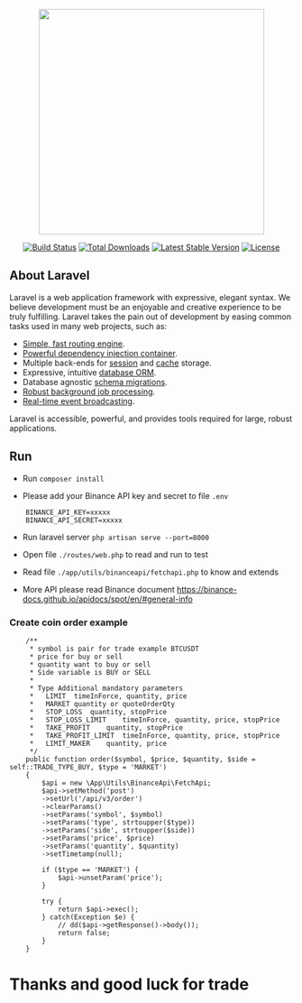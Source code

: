 <p align="center"><a href="https://laravel.com" target="_blank"><img src="https://raw.githubusercontent.com/laravel/art/master/logo-lockup/5%20SVG/2%20CMYK/1%20Full%20Color/laravel-logolockup-cmyk-red.svg" width="400"></a></p>

<p align="center">
<a href="https://travis-ci.org/laravel/framework"><img src="https://travis-ci.org/laravel/framework.svg" alt="Build Status"></a>
<a href="https://packagist.org/packages/laravel/framework"><img src="https://img.shields.io/packagist/dt/laravel/framework" alt="Total Downloads"></a>
<a href="https://packagist.org/packages/laravel/framework"><img src="https://img.shields.io/packagist/v/laravel/framework" alt="Latest Stable Version"></a>
<a href="https://packagist.org/packages/laravel/framework"><img src="https://img.shields.io/packagist/l/laravel/framework" alt="License"></a>
</p>

## About Laravel

Laravel is a web application framework with expressive, elegant syntax. We believe development must be an enjoyable and creative experience to be truly fulfilling. Laravel takes the pain out of development by easing common tasks used in many web projects, such as:

- [Simple, fast routing engine](https://laravel.com/docs/routing).
- [Powerful dependency injection container](https://laravel.com/docs/container).
- Multiple back-ends for [session](https://laravel.com/docs/session) and [cache](https://laravel.com/docs/cache) storage.
- Expressive, intuitive [database ORM](https://laravel.com/docs/eloquent).
- Database agnostic [schema migrations](https://laravel.com/docs/migrations).
- [Robust background job processing](https://laravel.com/docs/queues).
- [Real-time event broadcasting](https://laravel.com/docs/broadcasting).

Laravel is accessible, powerful, and provides tools required for large, robust applications.

## Run
- Run `composer install`

- Please add your Binance API key and secret to file `.env`
```code
    BINANCE_API_KEY=xxxxx
    BINANCE_API_SECRET=xxxxx
```

- Run laravel server `php artisan serve --port=8000`

- Open file `./routes/web.php` to read and run to test

- Read file `./app/utils/binanceapi/fetchapi.php` to know and extends

- More API please read Binance document <https://binance-docs.github.io/apidocs/spot/en/#general-info>

### Create coin order example
```code
    /**
     * symbol is pair for trade example BTCUSDT
     * price for buy or sell
     * quantity want to buy or sell
     * Side variable is BUY or SELL
     *
     * Type	Additional mandatory parameters
     *   LIMIT	timeInForce, quantity, price
     *   MARKET	quantity or quoteOrderQty
     *   STOP_LOSS	quantity, stopPrice
     *   STOP_LOSS_LIMIT	timeInForce, quantity, price, stopPrice
     *   TAKE_PROFIT	quantity, stopPrice
     *   TAKE_PROFIT_LIMIT	timeInForce, quantity, price, stopPrice
     *   LIMIT_MAKER	quantity, price
     */
    public function order($symbol, $price, $quantity, $side = self::TRADE_TYPE_BUY, $type = 'MARKET')
    {
        $api = new \App\Utils\BinanceApi\FetchApi;
        $api->setMethod('post')
        ->setUrl('/api/v3/order')
        ->clearParams()
        ->setParams('symbol', $symbol)
        ->setParams('type', strtoupper($type))
        ->setParams('side', strtoupper($side))
        ->setParams('price', $price)
        ->setParams('quantity', $quantity)
        ->setTimetamp(null);

        if ($type == 'MARKET') {
            $api->unsetParam('price');
        }

        try {
            return $api->exec();
        } catch(Exception $e) {
            // dd($api->getResponse()->body());
            return false;
        }
    }
```

# Thanks and good luck for trade
